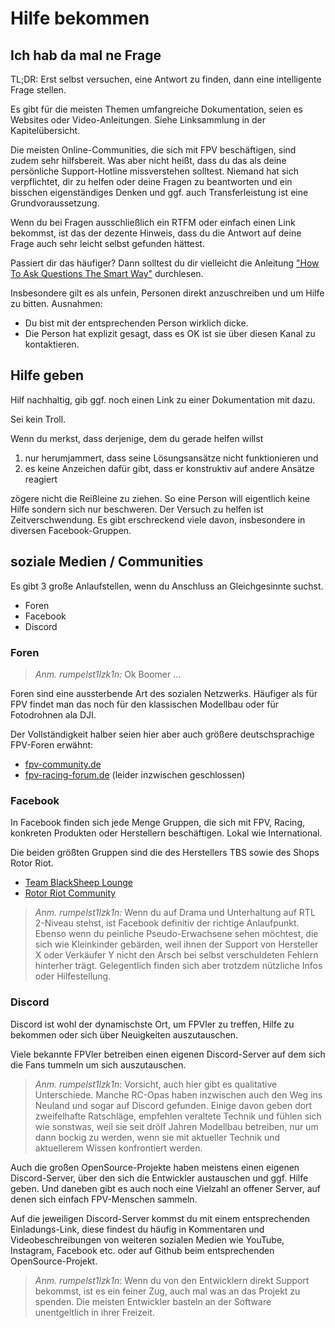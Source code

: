 # Hilfe bekommen

## Ich hab da mal ne Frage

TL;DR: Erst selbst versuchen, eine Antwort zu finden, dann eine intelligente Frage stellen.

Es gibt für die meisten Themen umfangreiche Dokumentation, seien es Websites oder Video-Anleitungen. Siehe Linksammlung in der Kapitelübersicht.

Die meisten Online-Communities, die sich mit FPV beschäftigen, sind zudem sehr hilfsbereit. Was aber nicht heißt, dass du das als deine persönliche Support-Hotline missverstehen solltest. Niemand hat sich verpflichtet, dir zu helfen oder deine Fragen zu beantworten und ein bisschen eigenständiges Denken und ggf. auch Transferleistung ist eine Grundvoraussetzung.

Wenn du bei Fragen ausschließlich ein RTFM oder einfach einen Link bekommst, ist das der dezente Hinweis, dass du die Antwort auf deine Frage auch sehr leicht selbst gefunden hättest.

Passiert dir das häufiger? Dann solltest du dir vielleicht die Anleitung ["How To Ask Questions The Smart Way"](http://www.catb.org/~esr/faqs/smart-questions.html) durchlesen.

Insbesondere gilt es als unfein, Personen direkt anzuschreiben und um Hilfe zu bitten. Ausnahmen:

- Du bist mit der entsprechenden Person wirklich dicke.
- Die Person hat explizit gesagt, dass es OK ist sie über diesen Kanal zu kontaktieren.

## Hilfe geben

Hilf nachhaltig, gib ggf. noch einen Link zu einer Dokumentation mit dazu.

Sei kein Troll.

Wenn du merkst, dass derjenige, dem du gerade helfen willst

1) nur herumjammert, dass seine Lösungsansätze nicht funktionieren und
2) es keine Anzeichen dafür gibt, dass er konstruktiv auf andere Ansätze reagiert
 
zögere nicht die Reißleine zu ziehen. So eine Person will eigentlich keine Hilfe sondern sich nur beschweren. Der Versuch zu helfen ist Zeitverschwendung. Es gibt erschreckend viele davon, insbesondere in diversen Facebook-Gruppen.

## soziale Medien / Communities

Es gibt 3 große Anlaufstellen, wenn du Anschluss an Gleichgesinnte suchst.

- Foren
- Facebook
- Discord

### Foren

> *Anm. rumpelst1lzk1n:* Ok Boomer ...

Foren sind eine aussterbende Art des sozialen Netzwerks. Häufiger als für FPV findet man das noch für den klassischen Modellbau oder für Fotodrohnen ala DJI.

Der Vollständigkeit halber seien hier aber auch größere deutschsprachige FPV-Foren erwähnt:

- [fpv-community.de](https://fpv-community.de/)
- [fpv-racing-forum.de](https://fpv-racing-forum.de/) (leider inzwischen geschlossen)

### Facebook

In Facebook finden sich jede Menge Gruppen, die sich mit FPV, Racing, konkreten Produkten oder Herstellern beschäftigen. Lokal wie International.

Die beiden größten Gruppen sind die des Herstellers TBS sowie des Shops Rotor Riot.

- [Team BlackSheep Lounge](https://www.facebook.com/groups/BlackSheepLOUNGE/)
- [Rotor Riot Community](https://www.facebook.com/groups/rotorriot/)

> *Anm. rumpelst1lzk1n:* Wenn du auf Drama und Unterhaltung auf RTL 2-Niveau stehst, ist Facebook definitiv der richtige Anlaufpunkt. Ebenso wenn du peinliche Pseudo-Erwachsene sehen möchtest, die sich wie Kleinkinder gebärden, weil ihnen der Support von Hersteller X oder Verkäufer Y nicht den Arsch bei selbst verschuldeten Fehlern hinterher trägt. Gelegentlich finden sich aber trotzdem nützliche Infos oder Hilfestellung.

### Discord

Discord ist wohl der dynamischste Ort, um FPVler zu treffen, Hilfe zu bekommen oder sich über Neuigkeiten auszutauschen.

Viele bekannte FPVler betreiben einen eigenen Discord-Server auf dem sich die Fans tummeln um sich auszutauschen.

> *Anm. rumpelst1lzk1n*: Vorsicht, auch hier gibt es qualitative Unterschiede. Manche RC-Opas haben inzwischen auch den Weg ins Neuland und sogar auf Discord gefunden. Einige davon geben dort zweifelhafte Ratschläge, empfehlen veraltete Technik und fühlen sich wie sonstwas, weil sie seit drölf Jahren Modellbau betreiben, nur um dann bockig zu werden, wenn sie mit aktueller Technik und aktuellerem Wissen konfrontiert werden.

Auch die großen OpenSource-Projekte haben meistens einen eigenen Discord-Server, über den sich die Entwickler austauschen und ggf. Hilfe geben. Und daneben gibt es auch noch eine Vielzahl an offener Server, auf denen sich einfach FPV-Menschen sammeln.

Auf die jeweiligen Discord-Server kommst du mit einem entsprechenden Einladungs-Link, diese findest du häufig in Kommentaren und Videobeschreibungen von weiteren sozialen Medien wie YouTube, Instagram, Facebook etc. oder auf Github beim entsprechenden OpenSource-Projekt.

> *Anm. rumpelst1lzk1n*: Wenn du von den Entwicklern direkt Support bekommst, ist es ein feiner Zug, auch mal was an das Projekt zu spenden. Die meisten Entwickler basteln an der Software unentgeltlich in ihrer Freizeit.
